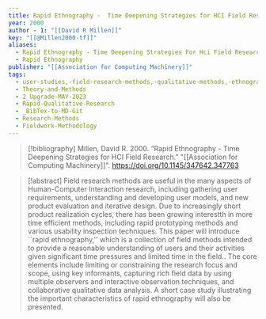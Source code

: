 ```yaml
---
title: Rapid Ethnography -  Time Deepening Strategies for HCI Field Research
year: 2000
author - 1: "[[David R Millen]]"
key: "[[@Millen2000-tf]]"
aliases:
  - Rapid Ethnography - Time Deepening Strategies For Hci Field Research
  - Rapid Ethnography
publisher: "[[Association for Computing Machinery]]"
tags:
  - user-studies,-field-research-methods,-qualitative-methods,-ethnography
  - Theory-and-Methods
  - 2_Upgrade-MAY-2023
  - Rapid-Qualitative-Research
  - _BibTex-to-MD-Git
  - Research-Methods
  - Fieldwork-Methodology
---
```


> [!bibliography]
> Millen, David R. 2000. “Rapid Ethnography -  Time Deepening Strategies for HCI Field Research.” "[[Association for Computing Machinery]]". https://doi.org/10.1145/347642.347763

> [!abstract]
> Field research methods are useful in the many aspects of Human-Computer Interaction research, including gathering user requirements, understanding and developing user models, and new product evaluation and iterative design. Due to increasingly short product realization cycles, there has been growing interestth in more time efficient methods, including rapid prototyping methods and various usability inspection techniques. This paper will introduce ``rapid ethnography,'' which is a collection of field methods intended to provide a reasonable understanding of users and their activities given significant time pressures and limited time in the field.. The core elements include limiting or constraining the research focus and scope, using key informants, capturing rich field data by using multiple observers and interactive observation techniques, and collaborative qualitative data analysis. A short case study illustrating the important characteristics of rapid ethnography will also be presented.